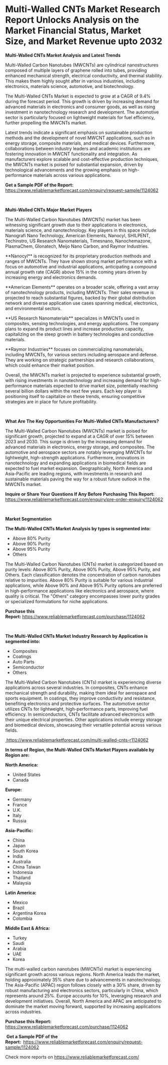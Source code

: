 <p><h1>Multi-Walled CNTs Market Research Report Unlocks Analysis on the Market Financial Status, Market Size, and Market Revenue upto 2032</h1></p><p><strong>Multi-Walled CNTs Market Analysis and Latest Trends</strong></p>
<p><p>Multi-Walled Carbon Nanotubes (MWCNTs) are cylindrical nanostructures composed of multiple layers of graphene rolled into tubes, providing enhanced mechanical strength, electrical conductivity, and thermal stability. This makes them highly sought after in various industries, including electronics, materials science, automotive, and biotechnology.</p><p>The Multi-Walled CNTs Market is expected to grow at a CAGR of 9.4% during the forecast period. This growth is driven by increasing demand for advanced materials in electronics and consumer goods, as well as rising investment in nanotechnology research and development. The automotive sector is particularly focused on lightweight materials for fuel efficiency, further propelling the MWCNTs market.</p><p>Latest trends indicate a significant emphasis on sustainable production methods and the development of novel MWCNT applications, such as in energy storage, composite materials, and medical devices. Furthermore, collaborations between industry leaders and academic institutions are fostering innovation in MWCNT functionality and integration. As manufacturers explore scalable and cost-effective production techniques, the MWCNTs market is poised for substantial expansion, driven by technological advancements and the growing emphasis on high-performance materials across various applications.</p></p>
<p><strong>Get a Sample PDF of the Report:&nbsp;</strong> <a href="https://www.reliablemarketforecast.com/enquiry/request-sample/1124062?utm_campaign=2210&utm_medium=2&utm_source=Github&utm_content=ia&utm_term=01022025&utm_id=multi-walled-cnts">https://www.reliablemarketforecast.com/enquiry/request-sample/1124062</a></p>
<p>&nbsp;</p>
<p><strong>Multi-Walled CNTs Major Market Players</strong></p>
<p><p>The Multi-Walled Carbon Nanotubes (MWCNTs) market has been witnessing significant growth due to their applications in electronics, materials science, and nanotechnology. Key players in this space include Nanografi Nano Technology, American Elements, Nanocyl, SHILPENT, Techinstro, US Research Nanomaterials, Timesnano, Nanochemazone, PlasmaChem, Glonatech, Meijo Nano Carbon, and Raymor Industries.</p><p>**Nanocyl** is recognized for its proprietary production methods and ranges of MWCNTs. They have shown strong market performance with a focus on automotive and industrial applications, anticipating a compound annual growth rate (CAGR) above 15% in the coming years driven by increasing energy and electronics demands.</p><p>**American Elements** operates on a broader scale, offering a vast array of nanotechnology products, including MWCNTs. Their sales revenue is projected to reach substantial figures, backed by their global distribution network and diverse application use cases spanning medical, electronics, and environmental sectors.</p><p>**US Research Nanomaterials** specializes in MWCNTs used in composites, sensing technologies, and energy applications. The company plans to expand its product lines and increase production capacity, capitalizing on the steep growth in battery technologies and conductive materials.</p><p>**Raymor Industries** focuses on commercializing nanomaterials, including MWCNTs, for various sectors including aerospace and defense. They are working on strategic partnerships and research collaborations, which could enhance their market position.</p><p>Overall, the MWCNTs market is projected to experience substantial growth, with rising investments in nanotechnology and increasing demand for high-performance materials expected to drive market size, potentially reaching several billion dollars within the next few years. Each key player is positioning itself to capitalize on these trends, ensuring competitive strategies are in place for future profitability.</p></p>
<p>&nbsp;</p>
<p><strong>What Are The Key Opportunities For Multi-Walled CNTs Manufacturers?</strong></p>
<p><p>The Multi-Walled Carbon Nanotubes (MWCNTs) market is poised for significant growth, projected to expand at a CAGR of over 15% between 2023 and 2030. This surge is driven by the increasing demand for advanced materials in electronics, energy storage, and composites. The automotive and aerospace sectors are notably leveraging MWCNTs for lightweight, high-strength applications. Furthermore, innovations in nanotechnology and expanding applications in biomedical fields are expected to fuel market expansion. Geographically, North America and Asia-Pacific are leading regions, with investments in research and sustainable materials paving the way for a robust future outlook in the MWCNTs market.</p></p>
<p><strong>Inquire or Share Your Questions If Any Before Purchasing This Report:</strong> <a href="https://www.reliablemarketforecast.com/enquiry/pre-order-enquiry/1124062?utm_campaign=2210&utm_medium=2&utm_source=Github&utm_content=ia&utm_term=01022025&utm_id=multi-walled-cnts">https://www.reliablemarketforecast.com/enquiry/pre-order-enquiry/1124062</a></p>
<p>&nbsp;</p>
<p><strong>Market Segmentation</strong></p>
<p><strong>The Multi-Walled CNTs Market Analysis by types is segmented into:</strong></p>
<p><ul><li>Above 80% Purity</li><li>Above 90% Purity</li><li>Above 95% Purity</li><li>Others</li></ul></p>
<p><p>The Multi-Walled Carbon Nanotubes (CNTs) market is categorized based on purity levels: Above 80% Purity, Above 90% Purity, Above 95% Purity, and Others. Each classification denotes the concentration of carbon nanotubes relative to impurities. Above 80% Purity is suitable for various industrial applications, while Above 90% and Above 95% Purity options are preferred in high-performance applications like electronics and aerospace, where quality is critical. The "Others" category encompasses lower purity grades or specialized formulations for niche applications.</p></p>
<p><strong>Purchase this Report:&nbsp;</strong><a href="https://www.reliablemarketforecast.com/purchase/1124062?utm_campaign=2210&utm_medium=2&utm_source=Github&utm_content=ia&utm_term=01022025&utm_id=multi-walled-cnts">https://www.reliablemarketforecast.com/purchase/1124062</a></p>
<p>&nbsp;</p>
<p><strong>The Multi-Walled CNTs Market Industry Research by Application is segmented into:</strong></p>
<p><ul><li>Composites</li><li>Coatings</li><li>Auto Parts</li><li>Semiconductor</li><li>Others</li></ul></p>
<p><p>The Multi-Walled Carbon Nanotubes (CNTs) market is experiencing diverse applications across several industries. In composites, CNTs enhance mechanical strength and durability, making them ideal for aerospace and sports equipment. In coatings, they improve conductivity and resistance, benefiting electronics and protective surfaces. The automotive sector utilizes CNTs for lightweight, high-performance parts, improving fuel efficiency. In semiconductors, CNTs facilitate advanced electronics with their unique electrical properties. Other applications include energy storage and biomedical devices, showcasing their versatile potential across various fields.</p></p>
<p><a href="https://www.reliablemarketforecast.com/multi-walled-cnts-r1124062?utm_campaign=2210&utm_medium=2&utm_source=Github&utm_content=ia&utm_term=01022025&utm_id=multi-walled-cnts">&nbsp;https://www.reliablemarketforecast.com/multi-walled-cnts-r1124062</a></p>
<p><strong>In terms of Region, the Multi-Walled CNTs Market Players available by Region are:</strong></p>
<p>
    <p> <strong> North America: </strong>
        <ul>
            <li>United States</li>
            <li>Canada</li>
        </ul>
        </p> 
    <p> <strong> Europe: </strong>
        <ul>
            <li>Germany</li>
            <li>France</li>
            <li>U.K.</li>
            <li>Italy</li>
            <li>Russia</li>
        </ul>
        </p> 
    <p> <strong> Asia-Pacific: </strong>
        <ul>
            <li>China</li>
            <li>Japan</li>
            <li>South Korea</li>
            <li>India</li>
            <li>Australia</li>
            <li>China Taiwan</li>
            <li>Indonesia</li>
            <li>Thailand</li>
            <li>Malaysia</li>
        </ul>
        </p> 
    <p> <strong> Latin America: </strong>
        <ul>
            <li>Mexico</li>
            <li>Brazil</li>
            <li>Argentina Korea</li>
            <li>Colombia</li>
        </ul>
        </p> 
    <p> <strong> Middle East & Africa: </strong>
        <ul>
            <li>Turkey</li>
            <li>Saudi</li>
            <li>Arabia</li>
            <li>UAE</li>
            <li>Korea</li>
        </ul>
    </p>
    </p>
<p><p>The multi-walled carbon nanotubes (MWCNTs) market is experiencing significant growth across various regions. North America leads the market, holding approximately 35% share due to advancements in nanotechnology. The Asia-Pacific (APAC) region follows closely with a 30% share, driven by robust manufacturing and electronics sectors, particularly in China, which represents around 25%. Europe accounts for 10%, leveraging research and development initiatives. Overall, North America and APAC are anticipated to dominate the market moving forward, supported by increasing applications across industries.</p></p>
<p><strong>Purchase this Report: </strong><a href="https://www.reliablemarketforecast.com/purchase/1124062?utm_campaign=2210&utm_medium=2&utm_source=Github&utm_content=ia&utm_term=01022025&utm_id=multi-walled-cnts">https://www.reliablemarketforecast.com/purchase/1124062</a></p>
<p>&nbsp;<strong>Get a Sample PDF of the Report:&nbsp;&nbsp;</strong><a href="https://www.reliablemarketforecast.com/enquiry/request-sample/1124062?utm_campaign=2210&utm_medium=2&utm_source=Github&utm_content=ia&utm_term=01022025&utm_id=multi-walled-cnts">https://www.reliablemarketforecast.com/enquiry/request-sample/1124062</a></p>
<p><strong></strong></p>
<p>Check more reports on <a href="https://www.reliablemarketforecast.com/?utm_campaign=2210&utm_medium=2&utm_source=Github&utm_content=ia&utm_term=01022025&utm_id=multi-walled-cnts">https://www.reliablemarketforecast.com/</a></p>